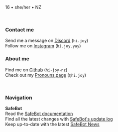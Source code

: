 <link href="style.css" rel="stylesheet">
<link rel="shortcut icon" type="image/x-icon" href="SafeBot/icon.ico">

16 • she/her • NZ 

<br>

<h3>Contact me</h3>

Send me a message on [Discord](https://discord.com/users/524064761525305344) (`hi.joy`) <br>
Follow me on [Instagram](https://www.instagram.com/hi.joy.yay/) (`hi.joy.yay`)

<h3>About me</h3>

Find me on [Github](https://github.com/hi-joy-nz) (`hi-joy-nz`) <br>
Check out my [Pronouns.page](https://en.pronouns.page/@hi.joy) (`@hi.joy`)

<br>

<h3>Navigation</h3>

**SafeBot** <br>
Read the [SafeBot documentation](https://hi-joy-nz.github.io/SafeBot/Docs) <br>
Find all the latest changes with [SafeBot's update log](https://hi-joy-nz.github.io/SafeBot/Updates) <br>
Keep up-to-date with the latest [SafeBot News](https://hi-joy-nz.github.io/SafeBot/News)